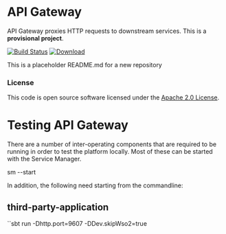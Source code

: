 
# API Gateway

API Gateway proxies HTTP requests to downstream services.
This is a **provisional project**.

[![Build Status](https://travis-ci.org/hmrc/api-gateway.svg?branch=master)](https://travis-ci.org/hmrc/api-gateway) [ ![Download](https://api.bintray.com/packages/hmrc/releases/api-gateway/images/download.svg) ](https://bintray.com/hmrc/releases/api-gateway/_latestVersion)

This is a placeholder README.md for a new repository

### License

This code is open source software licensed under the [Apache 2.0 License]("http://www.apache.org/licenses/LICENSE-2.0.html").
    
# Testing API Gateway

There are a number of inter-operating components that are required to be running in order to test the platform locally. Most of these can be started with the Service Manager.

sm --start 

In addition, the following need starting from the commandline:

## third-party-application

``sbt run -Dhttp.port=9607 -DDev.skipWso2=true

